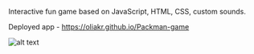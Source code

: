 Interactive fun game based on JavaScript, HTML, CSS, custom sounds.

Deployed app - https://oliakr.github.io/Packman-game

![alt text](https://github.com/OliaKr/Packman-game/tree/main/img/screen.png)
